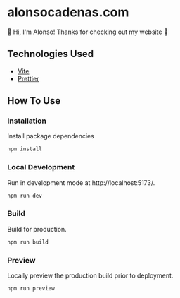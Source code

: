 # alonsocadenas.com

:wave: Hi, I'm Alonso! Thanks for checking out my website :raised_hands:

## Technologies Used

- [Vite](https://vite.dev/)
- [Prettier](https://prettier.io/)

## How To Use

### Installation

Install package dependencies

```bash
npm install
```

### Local Development

Run in development mode at http://localhost:5173/.

```bash
npm run dev
```

### Build

Build for production.

```bash
npm run build
```

### Preview

Locally preview the production build prior to deployment.

```bash
npm run preview
```
